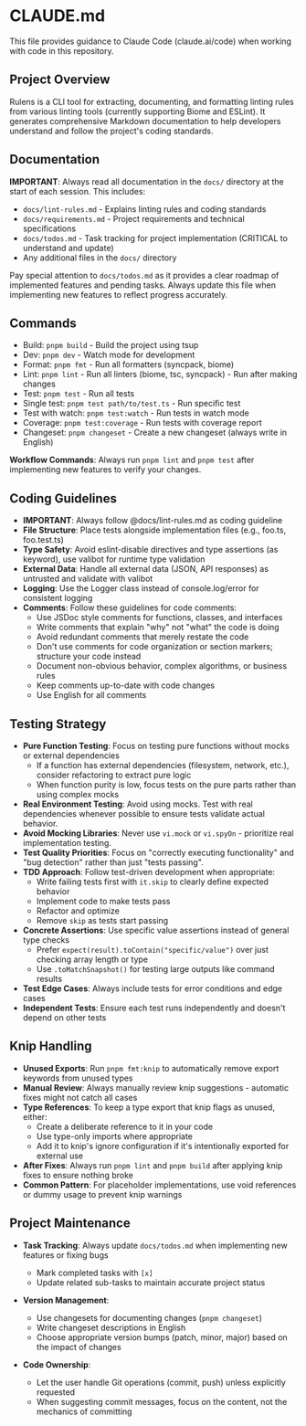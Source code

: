 # CLAUDE.md

This file provides guidance to Claude Code (claude.ai/code) when working with code in this repository.

## Project Overview

Rulens is a CLI tool for extracting, documenting, and formatting linting rules from various linting tools (currently supporting Biome and ESLint). It generates comprehensive Markdown documentation to help developers understand and follow the project's coding standards.

## Documentation

**IMPORTANT**: Always read all documentation in the `docs/` directory at the start of each session. This includes:
- `docs/lint-rules.md` - Explains linting rules and coding standards
- `docs/requirements.md` - Project requirements and technical specifications
- `docs/todos.md` - Task tracking for project implementation (CRITICAL to understand and update)
- Any additional files in the `docs/` directory

Pay special attention to `docs/todos.md` as it provides a clear roadmap of implemented features and pending tasks. Always update this file when implementing new features to reflect progress accurately.

## Commands

- Build: `pnpm build` - Build the project using tsup
- Dev: `pnpm dev` - Watch mode for development
- Format: `pnpm fmt` - Run all formatters (syncpack, biome)
- Lint: `pnpm lint` - Run all linters (biome, tsc, syncpack) - Run after making changes
- Test: `pnpm test` - Run all tests
- Single test: `pnpm test path/to/test.ts` - Run specific test
- Test with watch: `pnpm test:watch` - Run tests in watch mode
- Coverage: `pnpm test:coverage` - Run tests with coverage report
- Changeset: `pnpm changeset` - Create a new changeset (always write in English)

**Workflow Commands**:
Always run `pnpm lint` and `pnpm test` after implementing new features to verify your changes.

## Coding Guidelines

- **IMPORTANT**: Always follow @docs/lint-rules.md as coding guideline
- **File Structure**: Place tests alongside implementation files (e.g., foo.ts, foo.test.ts)
- **Type Safety**: Avoid eslint-disable directives and type assertions (as keyword), use valibot for runtime type validation
- **External Data**: Handle all external data (JSON, API responses) as untrusted and validate with valibot
- **Logging**: Use the Logger class instead of console.log/error for consistent logging
- **Comments**: Follow these guidelines for code comments:
  - Use JSDoc style comments for functions, classes, and interfaces
  - Write comments that explain "why" not "what" the code is doing
  - Avoid redundant comments that merely restate the code
  - Don't use comments for code organization or section markers; structure your code instead
  - Document non-obvious behavior, complex algorithms, or business rules
  - Keep comments up-to-date with code changes
  - Use English for all comments

## Testing Strategy

- **Pure Function Testing**: Focus on testing pure functions without mocks or external dependencies
  - If a function has external dependencies (filesystem, network, etc.), consider refactoring to extract pure logic
  - When function purity is low, focus tests on the pure parts rather than using complex mocks
- **Real Environment Testing**: Avoid using mocks. Test with real dependencies whenever possible to ensure tests validate actual behavior.
- **Avoid Mocking Libraries**: Never use `vi.mock` or `vi.spyOn` - prioritize real implementation testing.
- **Test Quality Priorities**: Focus on "correctly executing functionality" and "bug detection" rather than just "tests passing".
- **TDD Approach**: Follow test-driven development when appropriate:
  - Write failing tests first with `it.skip` to clearly define expected behavior
  - Implement code to make tests pass
  - Refactor and optimize
  - Remove `skip` as tests start passing
- **Concrete Assertions**: Use specific value assertions instead of general type checks
  - Prefer `expect(result).toContain("specific/value")` over just checking array length or type
  - Use `.toMatchSnapshot()` for testing large outputs like command results
- **Test Edge Cases**: Always include tests for error conditions and edge cases
- **Independent Tests**: Ensure each test runs independently and doesn't depend on other tests

## Knip Handling

- **Unused Exports**: Run `pnpm fmt:knip` to automatically remove export keywords from unused types
- **Manual Review**: Always manually review knip suggestions - automatic fixes might not catch all cases
- **Type References**: To keep a type export that knip flags as unused, either:
  - Create a deliberate reference to it in your code
  - Use type-only imports where appropriate
  - Add it to knip's ignore configuration if it's intentionally exported for external use
- **After Fixes**: Always run `pnpm lint` and `pnpm build` after applying knip fixes to ensure nothing broke
- **Common Pattern**: For placeholder implementations, use void references or dummy usage to prevent knip warnings

## Project Maintenance

- **Task Tracking**: Always update `docs/todos.md` when implementing new features or fixing bugs
  - Mark completed tasks with `[x]` 
  - Update related sub-tasks to maintain accurate project status
  
- **Version Management**: 
  - Use changesets for documenting changes (`pnpm changeset`)
  - Write changeset descriptions in English
  - Choose appropriate version bumps (patch, minor, major) based on the impact of changes
  
- **Code Ownership**:
  - Let the user handle Git operations (commit, push) unless explicitly requested
  - When suggesting commit messages, focus on the content, not the mechanics of committing
